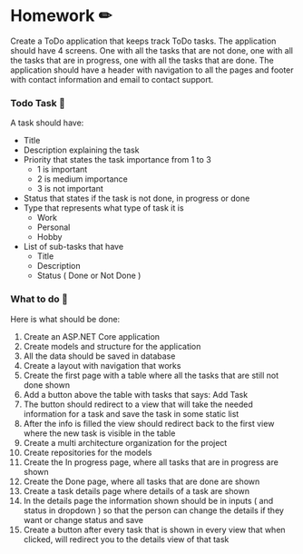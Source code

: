 # Homework ✏
Create a ToDo application that keeps track ToDo tasks. The application should have 4 screens. One with all the tasks that are not done, one with all the tasks that are in progress, one with all the tasks that are done. The application should have a header with navigation to all the pages and footer with contact information and email to contact support.
### Todo Task 🔸
A task should have:
* Title
* Description explaining the task
* Priority that states the task importance from 1 to 3 
	* 1 is important
	* 2 is medium importance
	* 3 is not important
* Status that states if the task is not done, in progress or done
* Type that represents what type of task it is
	* Work
	* Personal
	* Hobby
* List of sub-tasks that have
	* Title
	* Description
	* Status ( Done or Not Done )


### What to do 🔸
Here is what should be done:
1. Create an ASP.NET Core application
2. Create models and structure for the application
3. All the data should be saved in database
4. Create a layout with navigation that works
5. Create the first page with a table where all the tasks that are still not done shown
6. Add a button above the table with tasks that says: Add Task
7. The button should redirect to a view that will take the needed information for a task and save the task in some static list
8. After the info is filled the view should redirect back to the first view where the new task is visible in the table
9. Create a multi architecture organization for the project
11. Create repositories for the models
12. Create the In progress page, where all tasks that are in progress are shown
13. Create the Done page, where all tasks that are done are shown
14. Create a task details page where details of a task are shown
15. In the details page the information shown should be in inputs ( and status in dropdown ) so that the person can change the details if they want or change status and save
15. Create a button after every task that is shown in every view that when clicked, will redirect you  to the details view of that task
